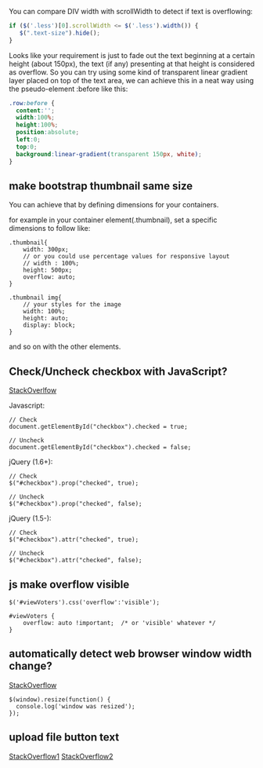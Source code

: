 You can compare DIV width with scrollWidth to detect if text is overflowing:
```javascript
if ($('.less')[0].scrollWidth <= $('.less').width()) {
   $(".text-size").hide();
}
```

Looks like your requirement is just to fade out the text beginning at a certain height (about 150px), the text (if any) presenting at that height is considered as overflow. So you can try using some kind of transparent linear gradient layer placed on top of the text area, we can achieve this in a neat way using the pseudo-element :before like this:
```css
.row:before {
  content:'';
  width:100%;
  height:100%;    
  position:absolute;
  left:0;
  top:0;
  background:linear-gradient(transparent 150px, white);
}
```
## make bootstrap thumbnail same size 
You can achieve that by defining dimensions for your containers.

for example in your container element(.thumbnail), set a specific dimensions to follow like:

```
.thumbnail{        
    width: 300px; 
    // or you could use percentage values for responsive layout
    // width : 100%;
    height: 500px;
    overflow: auto;
}

.thumbnail img{
    // your styles for the image
    width: 100%;
    height: auto;
    display: block;
}
```
and so on with the other elements.

## Check/Uncheck checkbox with JavaScript?

[StackOverlfow](https://stackoverflow.com/questions/8206565/check-uncheck-checkbox-with-javascript)


Javascript:
```
// Check
document.getElementById("checkbox").checked = true;

// Uncheck
document.getElementById("checkbox").checked = false;
```

jQuery (1.6+):
```
// Check
$("#checkbox").prop("checked", true);

// Uncheck
$("#checkbox").prop("checked", false);
```

jQuery (1.5-):
```
// Check
$("#checkbox").attr("checked", true);

// Uncheck
$("#checkbox").attr("checked", false);
```

## js make overflow visible
```
$('#viewVoters').css('overflow':'visible');

#viewVoters {
    overflow: auto !important;  /* or 'visible' whatever */
}
```

## automatically detect web browser window width change?

[StackOverflow](https://stackoverflow.com/questions/2172800/automatically-detect-web-browser-window-width-change)

```
$(window).resize(function() {
  console.log('window was resized');
});
```

## upload file button text
[StackOverflow1](https://stackoverflow.com/questions/25651507/django-change-what-upload-file-button-says-in-the-template)
[StackOverflow2](https://stackoverflow.com/questions/1944267/how-to-change-the-button-text-of-input-type-file)
